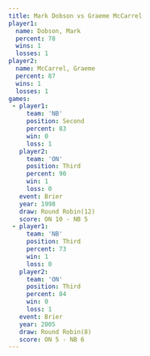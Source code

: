 ```yaml
---
title: Mark Dobson vs Graeme McCarrel
player1:                
  name: Dobson, Mark    
  percent: 78           
  wins: 1               
  losses: 1             
player2:                
  name: McCarrel, Graeme
  percent: 87           
  wins: 1               
  losses: 1             
games:
 - player1:          
     team: 'NB'      
     position: Second
     percent: 83     
     win: 0          
     loss: 1         
   player2:         
     team: 'ON'     
     position: Third
     percent: 90    
     win: 1         
     loss: 0        
   event: Brier         
   year: 1998           
   draw: Round Robin(12)
   score: ON 10 - NB 5  
 - player1:         
     team: 'NB'     
     position: Third
     percent: 73    
     win: 1         
     loss: 0        
   player2:         
     team: 'ON'     
     position: Third
     percent: 84    
     win: 0         
     loss: 1        
   event: Brier        
   year: 2005          
   draw: Round Robin(8)
   score: ON 5 - NB 6  
---
```

